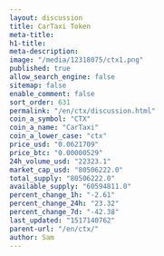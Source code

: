 ```yaml
---
layout: discussion
title: CarTaxi Token
meta-title: 
h1-title: 
meta-description: 
image: "/media/12318075/ctx1.png"
published: true
allow_search_engine: false
sitemap: false
enable_comment: false
sort_order: 631
permalink: "/en/ctx/discussion.html"
coin_a_symbol: "CTX"
coin_a_name: "CarTaxi"
coin_a_lower_case: "ctx"
price_usd: "0.0621709"
price_btc: "0.00000529"
24h_volume_usd: "22323.1"
market_cap_usd: "80506222.0"
total_supply: "80506222.0"
available_supply: "60594811.0"
percent_change_1h: "-2.61"
percent_change_24h: "23.32"
percent_change_7d: "-42.38"
last_updated: "1517140762"
parent-url: "/en/ctx/"
author: Sam
---
```


